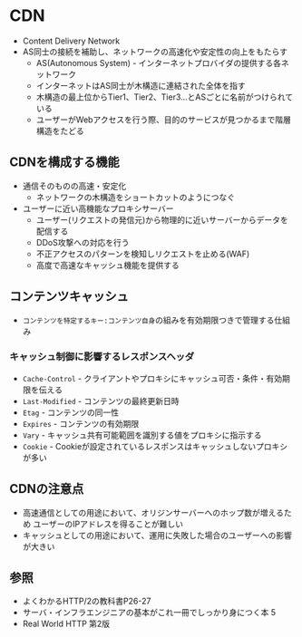 # CDN
- Content Delivery Network
- AS同士の接続を補助し、ネットワークの高速化や安定性の向上をもたらす
  - AS(Autonomous System) - インターネットプロバイダの提供する各ネットワーク
  - インターネットはAS同士が木構造に連結された全体を指す
  - 木構造の最上位からTier1、Tier2、Tier3...とASごとに名前がつけられている
  - ユーザーがWebアクセスを行う際、目的のサービスが見つかるまで階層構造をたどる

## CDNを構成する機能
- 通信そのものの高速・安定化
  - ネットワークの木構造をショートカットのようにつなぐ
- ユーザーに近い高機能なプロキシサーバー
  - ユーザー(リクエストの発信元)から物理的に近いサーバーからデータを配信する
  - DDoS攻撃への対応を行う
  - 不正アクセスのパターンを検知しリクエストを止める(WAF)
  - 高度で高速なキャッシュ機能を提供する

## コンテンツキャッシュ
- `コンテンツを特定するキー:コンテンツ自身`の組みを有効期限つきで管理する仕組み

### キャッシュ制御に影響するレスポンスヘッダ
- `Cache-Control` - クライアントやプロキシにキャッシュ可否・条件・有効期限を伝える
- `Last-Modified` - コンテンツの最終更新日時
- `Etag` - コンテンツの同一性
- `Expires` - コンテンツの有効期限
- `Vary` - キャッシュ共有可能範囲を識別する値をプロキシに指示する
- `Cookie` - Cookieが設定されているレスポンスはキャッシュしないプロキシが多い

## CDNの注意点
- 高速通信としての用途において、オリジンサーバーへのホップ数が増えるため
  ユーザーのIPアドレスを得ることが難しい
- キャッシュとしての用途において、運用に失敗した場合のユーザーへの影響が大きい

## 参照
- よくわかるHTTP/2の教科書P26-27
- サーバ・インフラエンジニアの基本がこれ一冊でしっかり身につく本 5
- Real World HTTP 第2版
